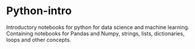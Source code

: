 # Python-intro
Introductory notebooks for python for data science and machine learning. Containing notebooks for Pandas and Numpy, strings, lists, dictionaries, loops and other concepts.
